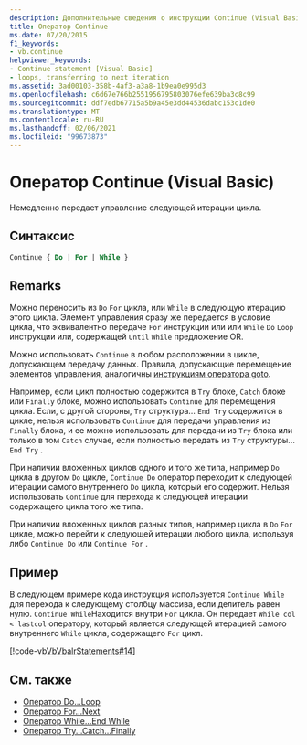 ```yaml
---
description: Дополнительные сведения о инструкции Continue (Visual Basic)
title: Оператор Continue
ms.date: 07/20/2015
f1_keywords:
- vb.continue
helpviewer_keywords:
- Continue statement [Visual Basic]
- loops, transferring to next iteration
ms.assetid: 3ad00103-358b-4af3-a3a8-1b9ea0e995d3
ms.openlocfilehash: c6d67e766b2551956795803076efe639ba3c8c99
ms.sourcegitcommit: ddf7edb67715a5b9a45e3dd44536dabc153c1de0
ms.translationtype: MT
ms.contentlocale: ru-RU
ms.lasthandoff: 02/06/2021
ms.locfileid: "99673873"
---
```

# <a name="continue-statement-visual-basic"></a>Оператор Continue (Visual Basic)

Немедленно передает управление следующей итерации цикла.  
  
## <a name="syntax"></a>Синтаксис  
  
```vb  
Continue { Do | For | While }  
```  
  
## <a name="remarks"></a>Remarks  

 Можно переносить из `Do` `For` цикла, или `While` в следующую итерацию этого цикла. Элемент управления сразу же передается в условие цикла, что эквивалентно передаче `For` инструкции или или `While` `Do` `Loop` инструкции или, содержащей `Until` `While` предложение OR.  
  
 Можно использовать `Continue` в любом расположении в цикле, допускающем передачу данных. Правила, допускающие перемещение элементов управления, аналогичны [инструкциям оператора goto](goto-statement.md).  
  
 Например, если цикл полностью содержится в `Try` блоке, `Catch` блоке или `Finally` блоке, можно использовать `Continue` для перемещения цикла. Если, с другой стороны, `Try` структура... `End Try` содержится в цикле, нельзя использовать `Continue` для передачи управления из `Finally` блока, и ее можно использовать для передачи из `Try` блока или только в том `Catch` случае, если полностью передать из `Try` структуры... `End Try` .  
  
 При наличии вложенных циклов одного и того же типа, например `Do` цикла в другом `Do` цикле, `Continue Do` оператор переходит к следующей итерации самого внутреннего `Do` цикла, который его содержит. Нельзя использовать `Continue` для перехода к следующей итерации содержащего цикла того же типа.  
  
 При наличии вложенных циклов разных типов, например цикла в `Do` `For` цикле, можно перейти к следующей итерации любого цикла, используя либо `Continue Do` или `Continue For` .  
  
## <a name="example"></a>Пример  

 В следующем примере кода инструкция используется `Continue While` для перехода к следующему столбцу массива, если делитель равен нулю. `Continue While`Находится внутри `For` цикла. Он передает `While col < lastcol` оператору, который является следующей итерацией самого внутреннего `While` цикла, содержащего `For` цикл.  
  
 [!code-vb[VbVbalrStatements#14](~/samples/snippets/visualbasic/VS_Snippets_VBCSharp/VbVbalrStatements/VB/Class1.vb#14)]  
  
## <a name="see-also"></a>См. также

- [Оператор Do…Loop](do-loop-statement.md)
- [Оператор For…Next](for-next-statement.md)
- [Оператор While…End While](while-end-while-statement.md)
- [Оператор Try...Catch...Finally](try-catch-finally-statement.md)
